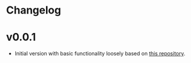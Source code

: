 # Changelog

# v0.0.1

- Initial version with basic functionality loosely based on [this repository](https://github.com/gonzaloverussa/pytest-async-mongodb).

